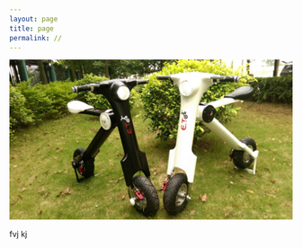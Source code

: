 ```yaml
---
layout: page
title: page
permalink: //
---
```

![null](/images/xor-motors-folding-et-scooter-looks-really-sweet-video-90752_1.jpeg)

fvj kj
